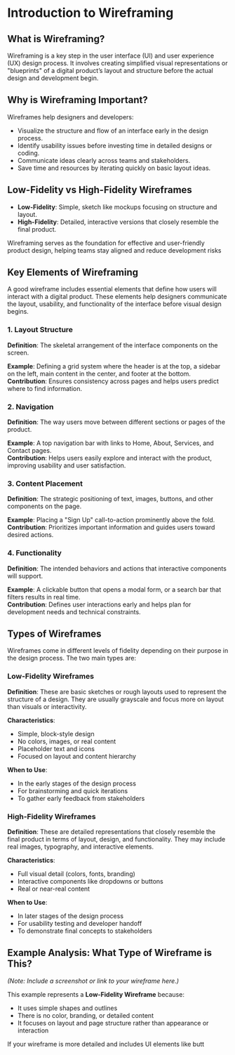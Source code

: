 # Introduction to Wireframing

## What is Wireframing?

Wireframing is a key step in the user interface (UI) and user experience (UX) design process. It involves creating simplified visual representations or "blueprints" of a digital product’s layout and structure before the actual design and development begin.

## Why is Wireframing Important?

Wireframes help designers and developers:
- Visualize the structure and flow of an interface early in the design process.
- Identify usability issues before investing time in detailed designs or coding.
- Communicate ideas clearly across teams and stakeholders.
- Save time and resources by iterating quickly on basic layout ideas.

## Low-Fidelity vs High-Fidelity Wireframes

- **Low-Fidelity**: Simple, sketch like mockups focusing on structure and layout.
- **High-Fidelity**: Detailed, interactive versions that closely resemble the final product.

Wireframing serves as the foundation for effective and user-friendly product design, helping teams stay aligned and reduce development risks

## Key Elements of Wireframing

A good wireframe includes essential elements that define how users will interact with a digital product. These elements help designers communicate the layout, usability, and functionality of the interface before visual design begins.

### 1. Layout Structure

**Definition**: The skeletal arrangement of the interface components on the screen.

**Example**: Defining a grid system where the header is at the top, a sidebar on the left, main content in the center, and footer at the bottom.  
**Contribution**: Ensures consistency across pages and helps users predict where to find information.

### 2. Navigation

**Definition**: The way users move between different sections or pages of the product.

**Example**: A top navigation bar with links to Home, About, Services, and Contact pages.  
**Contribution**: Helps users easily explore and interact with the product, improving usability and user satisfaction.

### 3. Content Placement

**Definition**: The strategic positioning of text, images, buttons, and other components on the page.

**Example**: Placing a "Sign Up" call-to-action prominently above the fold.  
**Contribution**: Prioritizes important information and guides users toward desired actions.

### 4. Functionality

**Definition**: The intended behaviors and actions that interactive components will support.

**Example**: A clickable button that opens a modal form, or a search bar that filters results in real time.  
**Contribution**: Defines user interactions early and helps plan for development needs and technical constraints.

## Types of Wireframes

Wireframes come in different levels of fidelity depending on their purpose in the design process. The two main types are:

### Low-Fidelity Wireframes

**Definition**: These are basic sketches or rough layouts used to represent the structure of a design. They are usually grayscale and focus more on layout than visuals or interactivity.

**Characteristics**:
- Simple, block-style design
- No colors, images, or real content
- Placeholder text and icons
- Focused on layout and content hierarchy

**When to Use**:
- In the early stages of the design process
- For brainstorming and quick iterations
- To gather early feedback from stakeholders

### High-Fidelity Wireframes

**Definition**: These are detailed representations that closely resemble the final product in terms of layout, design, and functionality. They may include real images, typography, and interactive elements.

**Characteristics**:
- Full visual detail (colors, fonts, branding)
- Interactive components like dropdowns or buttons
- Real or near-real content

**When to Use**:
- In later stages of the design process
- For usability testing and developer handoff
- To demonstrate final concepts to stakeholders

## Example Analysis: What Type of Wireframe is This?

_(Note: Include a screenshot or link to your wireframe here.)_

This example represents a **Low-Fidelity Wireframe** because:
- It uses simple shapes and outlines
- There is no color, branding, or detailed content
- It focuses on layout and page structure rather than appearance or interaction

If your wireframe is more detailed and includes UI elements like butt

